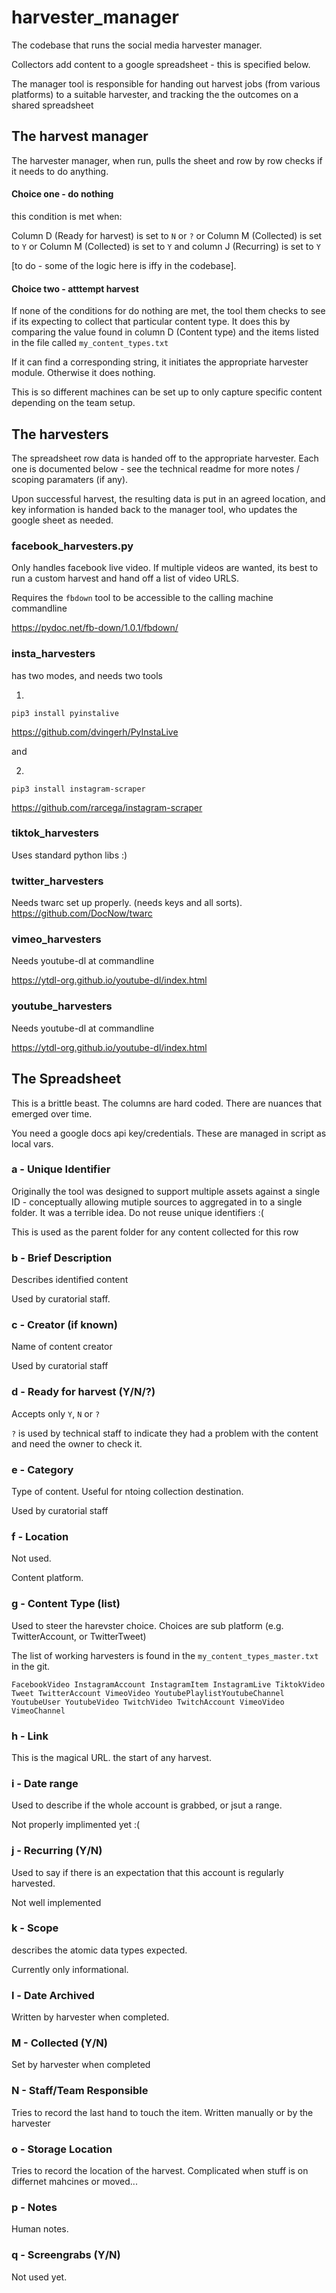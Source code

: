 # harvester_manager

The codebase that runs the social media harvester manager. 

Collectors add content to a google spreadsheet - this is specified below. 

The manager tool is responsible for handing out harvest jobs (from various platforms) to a suitable harvester, and tracking the the outcomes on a shared spreadsheet  

## The harvest manager

The harvester manager, when run, pulls the sheet and row by row checks if it needs to do anything. 

#### Choice one - do nothing

this condition is met when:

Column D (Ready for harvest) is set to `N` or `?`
or 
Column M (Collected) is set to `Y`
or 
Column M (Collected) is set to `Y` and column J (Recurring) is set to `Y`

[to do - some of the logic here is iffy in the codebase]. 

#### Choice two - atttempt harvest

If none of the conditions for do nothing are met, the tool them checks to see if its expecting to collect that particular content type. 
It does this by comparing the value found in column D (Content type) and the items listed in the file called `my_content_types.txt`

If it can find a corresponding string, it initiates the appropriate harvester module. Otherwise it does nothing. 

This is so different machines can be set up to only capture specific content depending on the team setup. 

## The harvesters

The spreadsheet row data is handed off to the appropriate harvester. Each one is documented below - see the technical readme for more notes / scoping paramaters (if any). 

Upon successful harvest, the resulting data is put in an agreed location, and key information is handed back to the manager tool, who updates the google sheet as needed. 

### facebook_harvesters.py

Only handles facebook live video. If multiple videos are wanted, its best to run a custom harvest and hand off a list of video URLS. 

Requires the `fbdown` tool to be accessible to the calling machine commandline

https://pydoc.net/fb-down/1.0.1/fbdown/

### insta_harvesters

has two modes, and needs two tools 

1.

`pip3 install pyinstalive`

https://github.com/dvingerh/PyInstaLive

and 

2. 

`pip3 install instagram-scraper`

https://github.com/rarcega/instagram-scraper

### tiktok_harvesters

Uses standard python libs :) 

### twitter_harvesters

Needs twarc set up properly. (needs keys and all sorts). 
https://github.com/DocNow/twarc


### vimeo_harvesters

Needs youtube-dl at commandline 

https://ytdl-org.github.io/youtube-dl/index.html


### youtube_harvesters

Needs youtube-dl at commandline 

https://ytdl-org.github.io/youtube-dl/index.html



## The Spreadsheet

This is a brittle beast. The columns are hard coded. There are nuances that emerged over time. 

You need a google docs api key/credentials. These are managed in script as local vars. 

### a - Unique Identifier

Originally the tool was designed to support multiple assets against a single ID - conceptually allowing mutiple sources to aggregated in to a single folder. It was a terrible idea. Do not reuse unique identifiers :( 

This is used as the parent folder for any content collected for this row

### b - Brief Description

Describes identified content 

Used by curatorial staff. 

### c - Creator (if known)

Name of content creator

Used by curatorial staff

### d - Ready for harvest (Y/N/?)

Accepts only `Y`, `N` or `?`

`?` is used by technical staff to indicate they had a problem with the content and need the owner to check it. 

### e - Category

Type of content. Useful for ntoing collection destination.  

Used by curatorial staff

### f - Location

Not used. 

Content platform. 

### g - Content Type (list)

Used to steer the harevster choice. Choices are sub platform (e.g. TwitterAccount, or TwitterTweet) 

The list of working harvesters is found in the `my_content_types_master.txt` in the git. 

`FacebookVideo
InstagramAccount
InstagramItem
InstagramLive
TiktokVideo
Tweet
TwitterAccount
VimeoVideo
YoutubePlaylistYoutubeChannel
YoutubeUser
YoutubeVideo
TwitchVideo
TwitchAccount
VimeoVideo
VimeoChannel`


### h - Link

This is the magical URL. the start of any harvest. 

### i - Date range

Used to describe if the whole account is grabbed, or jsut a range. 

Not properly implimented yet :( 

### j - Recurring (Y/N) 

Used to say if there is an expectation that this account is regularly harvested. 

Not well implemented

### k - Scope

describes the atomic data types expected. 

Currently only informational. 

### l - Date Archived

Written by harvester when completed. 

### M - Collected (Y/N)

Set by harvester when completed

### N - Staff/Team Responsible

Tries to record the last hand to touch the item. 
Written manually or by the harvester

### o - Storage Location

Tries to record the location of the harvest. Complicated when stuff is on differnet mahcines or moved... 

### p - Notes

Human notes. 


### q - Screengrabs (Y/N)

Not used yet. 
